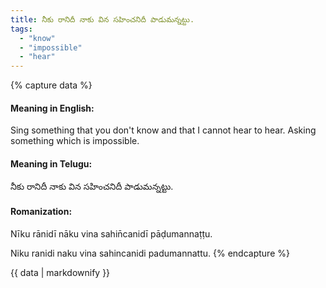 ```yaml
---
title: నీకు రానిదీ నాకు విన సహించనిదీ పాడుమన్నట్టు.
tags:
  - "know"
  - "impossible"
  - "hear"
---
```


{% capture data %}
#### Meaning in English:
Sing something that you don't know and that I cannot hear to hear.
Asking something which is impossible.

#### Meaning in Telugu:
నీకు రానిదీ నాకు విన సహించనిదీ పాడుమన్నట్టు.

#### Romanization:
Nīku rānidī nāku vina sahin̄canidī pāḍumannaṭṭu.

Niku ranidi naku vina sahincanidi padumannattu.
{% endcapture %}

{{ data | markdownify }}

